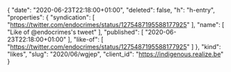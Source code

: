{
  "date": "2020-06-23T22:18:00+01:00",
  "deleted": false,
  "h": "h-entry",
  "properties": {
    "syndication": [
      "https://twitter.com/endocrimes/status/1275487195588177925"
    ],
    "name": [
      "Like of @endocrimes's tweet"
    ],
    "published": [
      "2020-06-23T22:18:00+01:00"
    ],
    "like-of": [
      "https://twitter.com/endocrimes/status/1275487195588177925"
    ]
  },
  "kind": "likes",
  "slug": "2020/06/wgjep",
  "client_id": "https://indigenous.realize.be"
}
